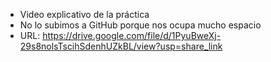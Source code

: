 * Video explicativo de la práctica
* No lo subimos a GitHub porque nos ocupa mucho espacio
* URL: https://drive.google.com/file/d/1PyuBweXj-29s8nolsTscihSdenhUZkBL/view?usp=share_link
